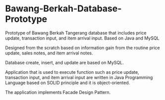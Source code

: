 # Bawang-Berkah-Database-Prototype
Prototype of Bawang Berkah Tangerang database that includes price update, transaction input, and item arrival input. Based on Java and MySQL

Designed from the scratch based on information gain from the routine price update, sales notes, and item arrival notes.

Database create, insert, and update are based on MySQL.

Application that is used to execute function such as price update, transaction input, and item arrival input are written in Java Programming Language based on SOLID principle and it is object-oriented.

The application implements Facade Design Pattern.
